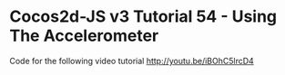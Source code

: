 Cocos2d-JS v3 Tutorial 54 - Using The Accelerometer
===================================================

Code for the following video tutorial http://youtu.be/iBOhC5lrcD4
